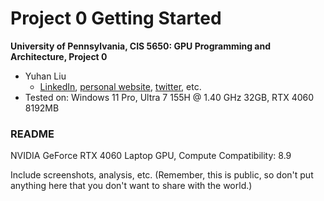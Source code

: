Project 0 Getting Started
====================

**University of Pennsylvania, CIS 5650: GPU Programming and Architecture, Project 0**

* Yuhan Liu
  * [LinkedIn](https://www.linkedin.com/in/yuhan-liu-), [personal website](https://liuyuhan.me/), [twitter](https://x.com/yuhanl_?lang=en), etc.
* Tested on: Windows 11 Pro, Ultra 7 155H @ 1.40 GHz 32GB, RTX 4060 8192MB 

### README

NVIDIA GeForce RTX 4060 Laptop GPU, Compute Compatibility: 8.9

Include screenshots, analysis, etc. (Remember, this is public, so don't put
anything here that you don't want to share with the world.)
